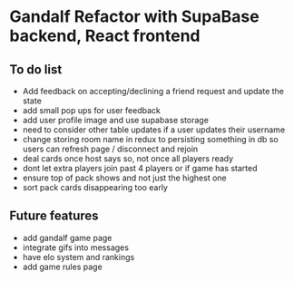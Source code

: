 # Gandalf Refactor with SupaBase backend, React frontend

## To do list
- Add feedback on accepting/declining a friend request and update the state
- add small pop ups for user feedback
- add user profile image and use supabase storage
- need to consider other table updates if a user updates their username
- change storing room name in redux to persisting something in db so users can refresh page / disconnect and rejoin
- deal cards once host says so, not once all players ready
- dont let extra players join past 4 players or if game has started
- ensure top of pack shows and not just the highest one
- sort pack cards disappearing too early



## Future features
- add gandalf game page
- integrate gifs into messages
- have elo system and rankings
- add game rules page


